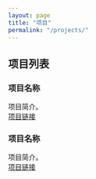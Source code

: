 ```yaml
---
layout: page
title: "项目"
permalink: "/projects/"
---
```


## 项目列表

### 项目名称
项目简介。  
[项目链接](#)

### 项目名称
项目简介。  
[项目链接](#)
